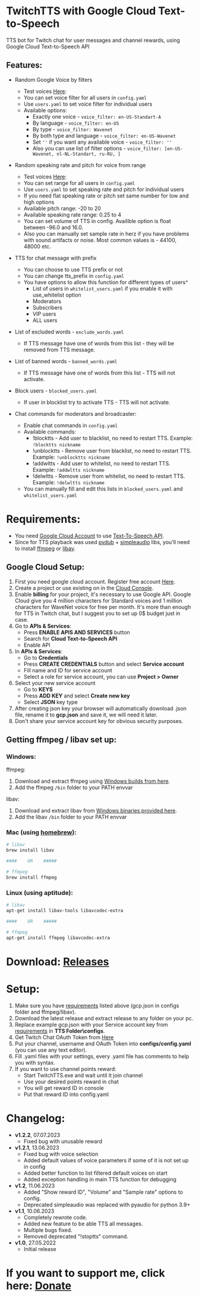 # TwitchTTS with Google Cloud Text-to-Speech
TTS bot for Twitch chat for user messages and channel rewards, using Google Cloud Text-to-Speech API

## Features:

* Random Google Voice by filters
  - Test voices [Here](https://cloud.google.com/text-to-speech):
  - You can set voice filter for all users in `config.yaml`
  - Use `users.yaml` to set voice filter for individual users
  - Available options:
    - Exactly one voice - `voice_filter: en-US-Standart-A` 
    - By language - `voice_filter: en-US` 
    - By type - `voice_filter: Wavenet` 
    - By both type and language - `voice_filter: en-US-Wavenet` 
    - Set `''` if you want any available voice - `voice_filter: ''`
    - Also you can use list of filter options - `voice_filter: [en-US-Wavenet, nl-NL-Standart, ru-RU, ]`


* Random speaking rate and pitch for voice from range
  - Test voices [Here](https://cloud.google.com/text-to-speech):
  - You can set range for all users in `config.yaml`
  - Use `users.yaml` to set speaking rate and pitch for individual users
  - If you need flat speaking rate or pitch set same number for low and high options
  - Available pitch range: -20 to 20
  - Available speaking rate range: 0.25 to 4
  - You can set volume of TTS in config. Availible option is float between -96.0 and 16.0.
  - Also you can manually set sample rate in herz if you have problems with sound artifacts or noise. Most common values is - 44100, 48000 etc.


* TTS for chat message with prefix
  - You can choose to use TTS prefix or not
  - You can change tts_prefix in `config.yaml`
  - You have options to allow this function for different types of users^
    - List of users in `whitelist_users.yaml` if you enable it with use_whitelist option
    - Moderators
    - Subscribers
    - VIP users
    - ALL users


* List of excluded words - `exclude_words.yaml`
  - If TTS message have one of words from this list - they will be removed from TTS message.

* List of banned words - `banned_words.yaml`
  - If TTS message have one of words from this list - TTS will not activate.
 
* Block users - `blocked_users.yaml`
  - If user in blocklist try to activate TTS - TTS will not activate.
   

* Chat commands for moderators and broadcaster:
  - Enable chat commands in `config.yaml`
  - Available commands:
    - !blocktts - Add user to blacklist, no need to restart TTS. Example: `!blocktts nickname`
    - !unblocktts - Remove user from blacklist, no need to restart TTS. Example: `!unblocktts nickname`
    - !addwltts - Add user to whitelist, no need to restart TTS. Example: `!addwltts nickname`
    - !delwltts - Remove user from whitelist, no need to restart TTS. Example: `!delwltts nickname`
  - You can manually fill and edit this lists in `blocked_users.yaml` and `whitelist_users.yaml`

 


# Requirements: 
* You need [Google Cloud Account](https://cloud.google.com/free) to use [Text-To-Speech API](https://cloud.google.com/text-to-speech).
* Since for TTS playback was used [pydub](https://github.com/jiaaro/pydub) + [simpleaudio](https://github.com/hamiltron/py-simple-audio) libs, you'll need to install [ffmpeg](http://www.ffmpeg.org/) or [libav](http://libav.org/).

## Google Cloud Setup:

1. First you need google cloud account. Register free account [Here](https://cloud.google.com/free).
2. Create a project or use existing on in the [Cloud Console](https://console.cloud.google.com/).
3. Enable **billing** for your project, it's necessary to use Google API.
Google Cloud give you 4 million characters for Standard voices 
and 1 million characters for WaveNet voice for free per month.
It's more than enough for TTS in Twitch chat, 
but I suggest you to set up 0$ budget just in case.
4. Go to **APIs & Services**:
   - Press **ENABLE APIS AND SERVICES** button
   - Search for **Cloud Text-to-Speech API**
   - Enable API
5. In **APIs & Services**:
   - Go to **Credentials**
   - Press **CREATE CREDENTIALS** button and select **Service account**
   - Fill name and ID for service account
   - Select a role for service account, you can use **Project > Owner**
6. Select your new service account
   - Go to **KEYS**
   - Press **ADD KEY** and select **Create new key**
   - Select **JSON** key type
7. After creating json key your browser will automatically download
.json file, rename it to **gcp.json** and save it, we will need it later.
8. Don't share your service account key for obvious security purposes.

## Getting ffmpeg / libav set up:

### Windows:

ffmpeg:
1. Download and extract ffmpeg using [Windows builds from here](https://ffmpeg.org/download.html#build-windows).
2. Add the ffmpeg `/bin` folder to your PATH envvar

libav:
1. Download and extract libav from [Windows binaries provided here](http://builds.libav.org/windows/).
2. Add the libav `/bin` folder to your PATH envvar

### Mac (using [homebrew](http://brew.sh)):

```bash
# libav
brew install libav

####    OR    #####

# ffmpeg
brew install ffmpeg
```

### Linux (using aptitude):

```bash
# libav
apt-get install libav-tools libavcodec-extra

####    OR    #####

# ffmpeg
apt-get install ffmpeg libavcodec-extra
```

# Download: [Releases](https://github.com/damaskar/TwitchTTS/releases)

# Setup:
1. Make sure you have [requirements](#Requirements:) listed above (gcp.json in configs folder and ffmpeg/libav).
2. Download the latest release and extract release to any folder on your pc.
3. Replace example gcp.json with your Service account key from [requirements](#Requirements:) in **TTS Folder\configs**. 
4. Get Twitch Chat OAuth Token from [Here](https://twitchapps.com/tmi/)
5. Put your channel, username and OAuth Token into **configs/config.yaml** (you can use any text editor).
6. Fill .yaml files with your settings, every .yaml file has comments to help you with syntax.
7. If you want to use channel points reward:
    - Start TwitchTTS.exe and wait until it join channel
    - Use your desired points reward in chat
    - You will get reward ID in console
    - Put that reward ID into config.yaml


# Changelog:
- **v1.2.2**, 07.07.2023
  - Fixed bug with unusable reward
- **v1.2.1**, 13.06.2023
  - Fixed bug with voice selection 
  - Added default values of voice parameters if some of it is not set up in config 
  - Added better function to list filtered default voices on start 
  - Added exception handling in main TTS function for debugging
- **v1.2**, 11.06.2023
  - Added "Show reward ID", "Volume" and "Sample rate" options to config.
  - Deprecated simpleaudio was replaced with pyaudio for python 3.9+
- **v1.1**, 10.06.2023
  - Completely rewrote code.
  - Added new feature to be able TTS all messages.
  - Multiple bugs fixed.
  - Removed deprecated "!stoptts" command.
- **v1.0**, 27.05.2022
  - Initial release

# If you want to support me, click here: [Donate](https://www.donationalerts.com/r/damaskarr)
